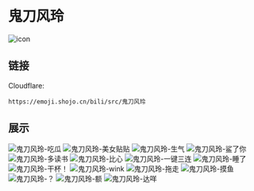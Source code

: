 # 鬼刀风玲
![icon](https://emoji.shojo.cn/bili/src/鬼刀风玲/icon.png)
## 链接
Cloudflare:
```
https://emoji.shojo.cn/bili/src/鬼刀风玲
```
## 展示
![鬼刀风玲-吃瓜](https://emoji.shojo.cn/bili/src/鬼刀风玲/鬼刀风玲-吃瓜.png)
![鬼刀风玲-美女贴贴](https://emoji.shojo.cn/bili/src/鬼刀风玲/鬼刀风玲-美女贴贴.png)
![鬼刀风玲-生气](https://emoji.shojo.cn/bili/src/鬼刀风玲/鬼刀风玲-生气.png)
![鬼刀风玲-鲨了你](https://emoji.shojo.cn/bili/src/鬼刀风玲/鬼刀风玲-鲨了你.png)
![鬼刀风玲-多读书](https://emoji.shojo.cn/bili/src/鬼刀风玲/鬼刀风玲-多读书.png)
![鬼刀风玲-比心](https://emoji.shojo.cn/bili/src/鬼刀风玲/鬼刀风玲-比心.png)
![鬼刀风玲-一键三连](https://emoji.shojo.cn/bili/src/鬼刀风玲/鬼刀风玲-一键三连.png)
![鬼刀风玲-睡了](https://emoji.shojo.cn/bili/src/鬼刀风玲/鬼刀风玲-睡了.png)
![鬼刀风玲-干杯！](https://emoji.shojo.cn/bili/src/鬼刀风玲/鬼刀风玲-干杯！.png)
![鬼刀风玲-wink](https://emoji.shojo.cn/bili/src/鬼刀风玲/鬼刀风玲-wink.png)
![鬼刀风玲-拖走](https://emoji.shojo.cn/bili/src/鬼刀风玲/鬼刀风玲-拖走.png)
![鬼刀风玲-摸鱼](https://emoji.shojo.cn/bili/src/鬼刀风玲/鬼刀风玲-摸鱼.png)
![鬼刀风玲-？](https://emoji.shojo.cn/bili/src/鬼刀风玲/鬼刀风玲-？.png)
![鬼刀风玲-额](https://emoji.shojo.cn/bili/src/鬼刀风玲/鬼刀风玲-额.png)
![鬼刀风玲-达咩](https://emoji.shojo.cn/bili/src/鬼刀风玲/鬼刀风玲-达咩.png)
